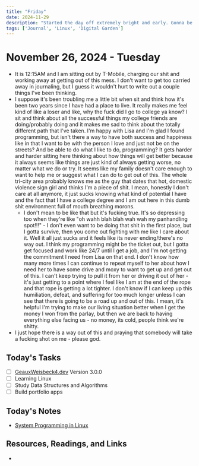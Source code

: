 ```yaml
---
title: "Friday"
date: 2024-11-29
description: "Started the day off extremely bright and early. Gonna be a good day"
tags: ['Journal', 'Linux', 'Digital Garden']
---
```


# November 26, 2024 - Tuesday

- It is 12:15AM and I am sitting out by T-Mobile, charging our shit and working away at getting out of this mess. I don't want to get too carried away in journaling, but I guess it wouldn't hurt to write out a couple things I've been thinking.
- I suppose it's been troubling me a little bit when sit and think how it's been two years since I have had a place to live. It really makes me feel kind of like a loser and like, why the fuck did I go to college ya know? I sit and think about all the successful things my college friends are doing/probably doing and it makes me sad to think about the totally different path that I've taken. I'm happy with Lisa and I'm glad I found programming, but isn't there a way to have both success and happiness like in that I want to be with the person I love and just not be on the streets? And be able to do what I like to do, programming? It gets harder and harder sitting here thinking about how things will get better because it always seems like things are just kind of always getting worse, no matter what we do or try. It seems like my family doesn't care enough to want to help me or suggest what I can do to get out of this. The whole tri-city area probably knows me as the guy that dates that hot, domestic violence sign girl and thinks I'm a piece of shit. I mean, honestly I don't care at all anymore, it just sucks knowing what kind of potential I have and the fact that I have a college degree and I am out here in this dumb shit environment full of mouth breathing morons.
	- I don't mean to be like that but it's fucking true. It's so depressing too when they're like "oh wahh blah blah wah wah my panhandling spot!!!" - I don't even want to be doing that shit in the  first place, but I gotta survive, then you come out fighting with me like I care about it. Well it all just sucks and it feels like its never ending/there's no way out. I think my programming might be the ticket out, but I gotta get focused and work like 24/7 until I get a job, and I'm not getting the commitment I need from Lisa on that end. I don't know how many more times I can continue to repeat myself to her about how I need her to have some drive and moxy to want to get up and get out of this. I can't keep trying to pull it from her or driving it out of her - it's just getting to a point where I feel like I am at the end of the rope and that rope is getting a lot tighter. I don't know if I can keep up this humiliation, defeat, and suffering for too much longer unless I can see that there is going to be a road up and out of this. I mean, it's helpful I'm trying to make our living situation better when I get the money I won from the parlay, but then we are back to having everything else facing us - no money, its cold, people think we're shitty.
- I just hope there is a way out of this and praying that somebody will take a fucking shot on me - please god.

## Today's Tasks

- [ ] [GeauxWeisbeck4.dev](https://geauxweisbeck4.dev) Version 3.0.0
- [ ] Learning Linux
- [ ] Study Data Structures and Algorithms
- [ ] Build portfolio apps

## Today's Notes

- [System Programming in Linux](system-programming-in-linux.md)

## Resources, Readings, and Links

-
